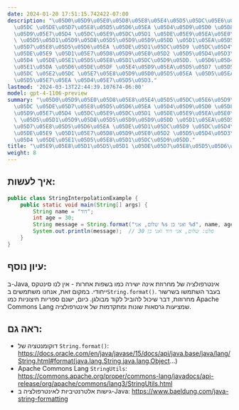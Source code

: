 ```yaml
---
date: 2024-01-20 17:51:15.742422-07:00
description: "\u05D0\u05D9\u05E0\u05D8\u05E8\u05E4\u05D5\u05DC\u05E6\u05D9\u05D4 \u05E9\
  \u05DC \u05DE\u05D7\u05E8\u05D5\u05D6\u05EA \u05D4\u05D9\u05D0 \u05D8\u05DB\u05E0\
  \u05D9\u05E7\u05D4 \u05DC\u05E9\u05DC\u05D1 \u05DE\u05E9\u05EA\u05E0\u05D9\u05DD\
  \ \u05D5\u05D1\u05D9\u05D8\u05D5\u05D9\u05D9\u05DD \u05D1\u05EA\u05D5\u05DA \u05DE\
  \u05D7\u05E8\u05D5\u05D6\u05EA \u05DE\u05D1\u05DC\u05D9 \u05DC\u05D4\u05E9\u05EA\
  \u05DE\u05E9 \u05D1\u05E7\u05D8\u05D9\u05E0\u05D2 \u05D5\u05D4\u05D3\u05D1\u05E7\
  \u05D4 \u05DE\u05E1\u05D5\u05E8\u05D1\u05DC\u05D9\u05DD. \u05D6\u05D4 \u05D7\u05D5\
  \u05E1\u05DA \u05D6\u05DE\u05DF \u05E4\u05D9\u05EA\u05D5\u05D7 \u05D5\u05DE\u05E7\
  \u05DC \u05E2\u05DC \u05E7\u05E8\u05D9\u05D0\u05D5\u05EA \u05D5\u05EA\u05D7\u05D6\
  \u05D5\u05E7\u05EA \u05D4\u05E7\u05D5\u05D3."
lastmod: '2024-03-13T22:44:39.107674-06:00'
model: gpt-4-1106-preview
summary: "\u05D0\u05D9\u05E0\u05D8\u05E8\u05E4\u05D5\u05DC\u05E6\u05D9\u05D4 \u05E9\
  \u05DC \u05DE\u05D7\u05E8\u05D5\u05D6\u05EA \u05D4\u05D9\u05D0 \u05D8\u05DB\u05E0\
  \u05D9\u05E7\u05D4 \u05DC\u05E9\u05DC\u05D1 \u05DE\u05E9\u05EA\u05E0\u05D9\u05DD\
  \ \u05D5\u05D1\u05D9\u05D8\u05D5\u05D9\u05D9\u05DD \u05D1\u05EA\u05D5\u05DA \u05DE\
  \u05D7\u05E8\u05D5\u05D6\u05EA \u05DE\u05D1\u05DC\u05D9 \u05DC\u05D4\u05E9\u05EA\
  \u05DE\u05E9 \u05D1\u05E7\u05D8\u05D9\u05E0\u05D2 \u05D5\u05D4\u05D3\u05D1\u05E7\
  \u05D4 \u05DE\u05E1\u05D5\u05E8\u05D1\u05DC\u05D9\u05DD."
title: "\u05E9\u05E8\u05D1\u05D5\u05D1 \u05DE\u05D7\u05E8\u05D5\u05D6\u05EA"
weight: 8
---
```


## איך לעשות:
```java
public class StringInterpolationExample {
    public static void main(String[] args) {
        String name = "דוד";
        int age = 30;
        String message = String.format("שלום, אני %s ואני בן %d", name, age);
        System.out.println(message);  // פלט: שלום, אני דוד ואני בן 30
    }
}
```

## עיון נוסף:
ב-Java, אינטרפולציה של מחרוזת אינה ישירה כמו בשפות אחרות - אין לנו סינטקס ייחודי. במקום זאת, אנחנו משתמשים ב`String.format()`. בעבר השתמשו בשרשור מחרוזות, דבר שיכול להוביל לקוד מבולגן. כיום, ישנם ספריות חיצוניות כמו Apache Commons Lang שמציעות גרסאות שונות ומתקדמות של אינטרפולציה.

## ראה גם:
- דוקומנטציה של `String.format()`: https://docs.oracle.com/en/java/javase/15/docs/api/java.base/java/lang/String.html#format(java.lang.String,java.lang.Object...)
- Apache Commons Lang `StringUtils`: https://commons.apache.org/proper/commons-lang/javadocs/api-release/org/apache/commons/lang3/StringUtils.html
- גישות אלטרנטיביות לאינטרפולציה ב-Java: https://www.baeldung.com/java-string-formatting

